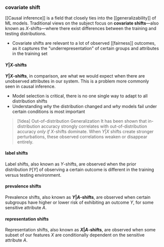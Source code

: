 ### covariate shift
[[Causal inference]] is a field that closely ties into the [[generalizability]] of ML models. Traditional views on the subject focus on **covariate shifts**—also known as $X$-shifts—where there exist differences between the training and testing distributions.
- Covariate shifts are relevant to a lot of observed [[fairness]] outcomes, as it captures the "underrepresentation" of certain groups and attributes in the training set

#### $Y|X$-shifts
**$Y|X$-shifts**, in comparison, are what we would expect when there are unobserved attributes in our system. This is a problem more commonly seen in causal inference.
- Model selection is critical, there is no one single way to adapt to all distribution shifts
- Understanding *why* the distribution changed and *why* models fail under certain conditions is most important

>[!idea] Out-of-distribution Generalization
>It has been shown that in-distribution accuracy strongly correlates with out-of-distribution accuracy *only if* $X$-shifts dominate. When $Y|X$ shifts create stronger perturbations, these observed correlations weaken or disappear entirely. 

#### label shifts
Label shifts, also known as $Y$-shifts, are observed when the prior distribution $\mathbb{P}[Y]$ of observing a certain outcome is different in the training versus testing environment.

#### prevalence shifts
Prevalence shifts, also known as **$Y|A$-shifts**, are observed when certain subgroups have higher or lower risk of exhibiting an outcome $Y$, for some sensitive attribute $A$.

#### representation shifts
Representation shifts, also known as **$X|A$-shifts**, are observed when some subset of our features $X$ are conditionally dependent on the sensitive attribute $A$. 
